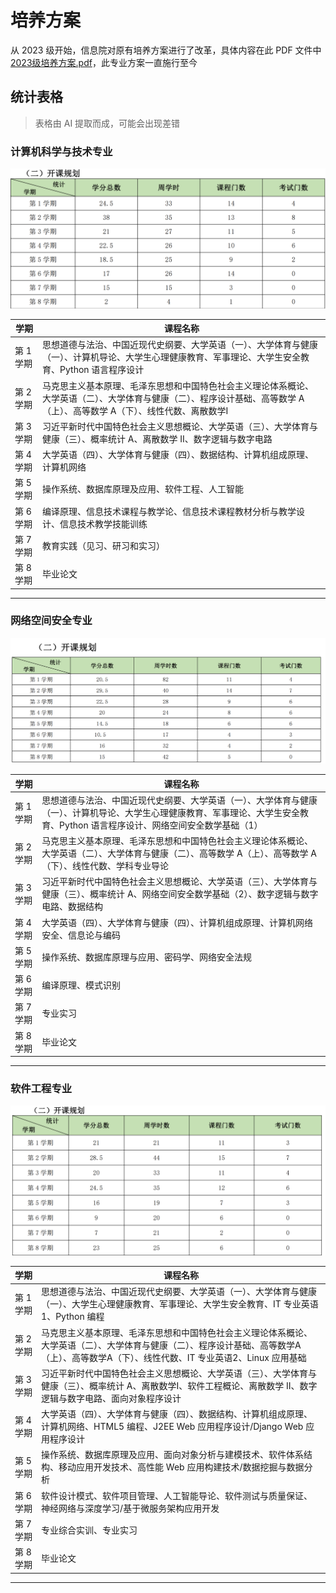 # 培养方案

从 2023 级开始，信息院对原有培养方案进行了改革，具体内容在此 PDF 文件中 [2023级培养方案.pdf](../%E6%97%A5%E5%B8%B8/uploads/2023%E7%89%88%E5%9F%B9%E5%85%BB%E6%96%B9%E6%A1%88.pdf)，此专业方案一直施行至今

## 统计表格

> 表格由 AI 提取而成，可能会出现差错

### 计算机科学与技术专业

![计科开课规划](../.gitbook/assets/计科.png)

| 学期     | 课程名称                                                                                    |
| ------ | --------------------------------------------------------------------------------------- |
| 第 1 学期 | 思想道德与法治、中国近现代史纲要、大学英语（一）、大学体育与健康（一）、计算机导论、大学生心理健康教育、军事理论、大学生安全教育、Python 语言程序设计          |
| 第 2 学期 | 马克思主义基本原理、毛泽东思想和中国特色社会主义理论体系概论、大学英语（二）、大学体育与健康（二）、程序设计基础、高等数学 A（上）、高等数学 A（下）、线性代数、离散数学I |
| 第 3 学期 | 习近平新时代中国特色社会主义思想概论、大学英语（三）、大学体育与健康（三）、概率统计 A、离散数学 II、数字逻辑与数字电路                          |
| 第 4 学期 | 大学英语（四）、大学体育与健康（四）、数据结构、计算机组成原理、计算机网络                                                   |
| 第 5 学期 | 操作系统、数据库原理及应用、软件工程、人工智能                                                                 |
| 第 6 学期 | 编译原理、信息技术课程与教学论、信息技术课程教材分析与教学设计、信息技术教学技能训练                                              |
| 第 7 学期 | 教育实践（见习、研习和实习）                                                                          |
| 第 8 学期 | 毕业论文                                                                                    |

***

### 网络空间安全专业

![网安开课规划](../.gitbook/assets/网安.png)

| 学期     | 课程名称                                                                                         |
| ------ | -------------------------------------------------------------------------------------------- |
| 第 1 学期 | 思想道德与法治、中国近现代史纲要、大学英语（一）、大学体育与健康（一）、计算机导论、大学生心理健康教育、军事理论、大学生安全教育、Python 语言程序设计、网络空间安全数学基础（1） |
| 第 2 学期 | 马克思主义基本原理、毛泽东思想和中国特色社会主义理论体系概论、大学英语（二）、大学体育与健康（二）、高等数学 A（上）、高等数学 A（下）、线性代数、学科专业导论            |
| 第 3 学期 | 习近平新时代中国特色社会主义思想概论、大学英语（三）、大学体育与健康（三）、概率统计 A、网络空间安全数学基础（2）、数字逻辑与数字电路、数据结构                    |
| 第 4 学期 | 大学英语（四）、大学体育与健康（四）、计算机组成原理、计算机网络安全、信息论与编码                                                    |
| 第 5 学期 | 操作系统、数据库原理与应用、密码学、网络安全法规                                                                     |
| 第 6 学期 | 编译原理、模式识别                                                                                    |
| 第 7 学期 | 专业实习                                                                                         |
| 第 8 学期 | 毕业论文                                                                                         |

***

### 软件工程专业

![软工开课规划](../.gitbook/assets/软工.png)

| 学期     | 课程名称                                                                                                |
| ------ | --------------------------------------------------------------------------------------------------- |
| 第 1 学期 | 思想道德与法治、中国近现代史纲要、大学英语（一）、大学体育与健康（一）、大学生心理健康教育、军事理论、大学生安全教育、IT 专业英语1、Python 编程                       |
| 第 2 学期 | 马克思主义基本原理、毛泽东思想和中国特色社会主义理论体系概论、大学英语（二）、大学体育与健康（二）、程序设计基础、高等数学A（上）、高等数学A（下）、线性代数、IT 专业英语2、Linux 应用基础 |
| 第 3 学期 | 习近平新时代中国特色社会主义思想概论、大学英语（三）、大学体育与健康（三）、概率统计 A、离散数学I、软件工程概论、离散数学 II、数字逻辑与数字电路、面向对象程序设计                |
| 第 4 学期 | 大学英语（四）、大学体育与健康（四）、数据结构、计算机组成原理、计算机网络、HTML5 编程、J2EE Web 应用程序设计/Django Web 应用程序设计                    |
| 第 5 学期 | 操作系统、数据库原理及应用、面向对象分析与建模技术、软件体系结构、移动应用开发技术、高性能 Web 应用构建技术/数据挖掘与数据分析                                  |
| 第 6 学期 | 软件设计模式、软件项目管理、人工智能导论、软件测试与质量保证、神经网络与深度学习/基于微服务架构应用开发                                                |
| 第 7 学期 | 专业综合实训、专业实习                                                                                         |
| 第 8 学期 | 毕业论文                                                                                                |

***
